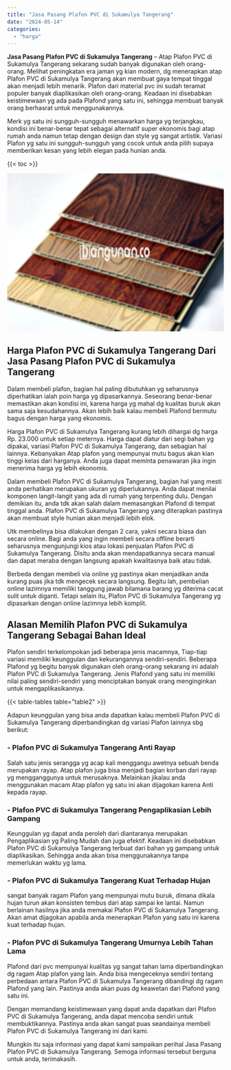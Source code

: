 ```yaml
---
title: "Jasa Pasang Plafon PVC di Sukamulya Tangerang"
date: "2024-05-14"
categories: 
  - "harga"
---
```


**Jasa Pasang Plafon PVC di Sukamulya Tangerang** – Atap Plafon PVC di Sukamulya Tangerang sekarang sudah banyak digunakan oleh orang-orang. Melihat peningkatan era jaman yg kian modern, dg menerapkan atap Plafon PVC di Sukamulya Tangerang akan membuat gaya tempat tinggal akan menjadi lebih menarik. Plafon dari material pvc ini sudah teramat populer banyak diaplikasikan oleh orang-orang. Keadaan ini disebabkan keistimewaan yg ada pada Plafond yang satu ini, sehingga membuat banyak orang berhasrat untuk menggunakannya.

Merk yg satu ini sungguh-sungguh menawarkan harga yg terjangkau, kondisi ini benar-benar tepat sebagai alternatif super ekonomis bagi atap rumah anda namun tetap dengan design dan style yg sangat artistik. Variasi Plafon yg satu ini sungguh-sungguh yang cocok untuk anda pilih supaya memberikan kesan yang lebih elegan pada hunian anda.

{{< toc >}}

![Jasa Pasang Plafon PVC di Sukamulya Tangerang](/images/flafond-pvc-murah04.png)

## Harga Plafon PVC di Sukamulya Tangerang Dari Jasa Pasang Plafon PVC di Sukamulya Tangerang

Dalam membeli plafon, bagian hal paling dibutuhkan yg seharusnya diperhatikan ialah poin harga yg dipasarkannya. Seseorang benar-benar memastikan akan kondisi ini, karena harga yg mahal dg kualitas buruk akan sama saja kesudahannya. Akan lebih baik kalau membeli Plafond bermutu bagus dengan harga yang ekonomis.

Harga Plafon PVC di Sukamulya Tangerang kurang lebih dihargai dg harga Rp. 23.000 untuk setiap meternya. Harga dapat diatur dari segi bahan yg dipakai, variasi Plafon PVC di Sukamulya Tangerang, dan sebagian hal lainnya. Kebanyakan Atap plafon yang mempunyai mutu bagus akan kian tinggi kelas dari harganya. Anda juga dapat meminta penawaran jika ingin menerima harga yg lebih ekonomis.

Dalam membeli Plafon PVC di Sukamulya Tangerang, bagian hal yang mesti anda perhatikan merupakan ukuran yg diperlukannya. Anda dapat menilai komponen langit-langit yang ada di rumah yang terpenting dulu. Dengan demikian itu, anda tdk akan salah dalam memasangkan Plafond di tempat tinggal anda. Plafon PVC di Sukamulya Tangerang yang diterapkan pastinya akan membuat style hunian akan menjadi lebih elok.

Utk membelinya bisa dilakukan dengan 2 cara, yakni secara biasa dan secara online. Bagi anda yang ingin membeli secara offline berarti seharusnya mengunjungi kios atau lokasi penjualan Plafon PVC di Sukamulya Tangerang. Disitu anda akan mendapatkannya secara manual dan dapat meraba dengan langsung apakah kwalitasnya baik atau tidak.

Berbeda dengan membeli via online yg pastinya akan menjadikan anda kurang puas jika tdk mengecek secara langsung. Begitu lah, pembelian online lazimnya memiliki tanggung jawab bilamana barang yg diterima cacat sulit untuk diganti. Tetapi selain itu, Plafon PVC di Sukamulya Tangerang yg dipasarkan dengan online lazimnya lebih komplit.

## Alasan Memilih Plafon PVC di Sukamulya Tangerang Sebagai Bahan Ideal

Plafon sendiri terkelompokan jadi beberapa jenis macamnya, Tiap-tiap variasi memiliki keunggulan dan kekurangannya sendiri-sendiri. Beberapa Plafond yg begitu banyak digunakan oleh orang-orang sekarang ini adalah Plafon PVC di Sukamulya Tangerang. Jenis Plafond yang satu ini memiliki nilai paling sendiri-sendiri yang menciptakan banyak orang menginginkan untuk mengaplikasikannya.

{{< table-tables table="table2" >}}

Adapun keunggulan yang bisa anda dapatkan kalau membeli Plafon PVC di Sukamulya Tangerang diperbandingkan dg variasi Plafon lainnya sbg berikut:

### \- Plafon PVC di Sukamulya Tangerang Anti Rayap

Salah satu jenis serangga yg acap kali menggangu awetnya sebuah benda merupakan rayap. Atap plafon juga bisa menjadi bagian korban dari rayap yg mengganggunya untuk merusaknya. Melainkan jikalau anda menggunakan macam Atap plafon yg satu ini akan dijagokan karena Anti kepada rayap.

### \- Plafon PVC di Sukamulya Tangerang Pengaplikasian Lebih Gampang

Keunggulan yg dapat anda peroleh dari diantaranya merupakan Pengaplikasian yg Paling Mudah dan juga efektif. Keadaan ini disebabkan Plafon PVC di Sukamulya Tangerang terbuat dari bahan yg gampang untuk diaplikasikan. Sehingga anda akan bisa menggunakannya tanpa memerlukan waktu yg lama.

### \- Plafon PVC di Sukamulya Tangerang Kuat Terhadap Hujan

sangat banyak ragam Plafon yang mempunyai mutu buruk, dimana dikala hujan turun akan konsisten tembus dari atap sampai ke lantai. Namun berlainan hasilnya jika anda memakai Plafon PVC di Sukamulya Tangerang. Akan amat dijagokan apabila anda menerapkan Plafon yang satu ini karena kuat terhadap hujan.

### \- Plafon PVC di Sukamulya Tangerang Umurnya Lebih Tahan Lama

Plafond dari pvc mempunyai kualitas yg sangat tahan lama diperbandingkan dg ragam Atap plafon yang lain. Anda bisa mengeceknya sendiri tentang perbedaan antara Plafon PVC di Sukamulya Tangerang dibandingi dg ragam Plafond yang lain. Pastinya anda akan puas dg keawetan dari Plafond yang satu ini.

Dengan memandang keistimewaan yang dapat anda dapatkan dari Plafon PVC di Sukamulya Tangerang, anda dapat mencoba sendiri untuk membuktikannya. Pastinya anda akan sangat puas seandainya membeli Plafon PVC di Sukamulya Tangerang ini dari kami.

Mungkin itu saja informasi yang dapat kami sampaikan perihal Jasa Pasang Plafon PVC di Sukamulya Tangerang. Semoga informasi tersebut berguna untuk anda, terimakasih.
